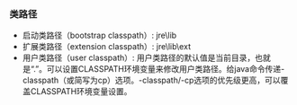 ### 类路径
- 启动类路径（bootstrap classpath）: jre\lib
- 扩展类路径（extension classpath）: jre\lib\ext
- 用户类路径（user classpath）: 用户类路径的默认值是当前目录，也就是“.”。可以设置CLASSPATH环境变量来修改用户类路径。给java命令传递-classpath（或简写为cp）选项。-classpath/-cp选项的优先级更高，可以覆盖CLASSPATH环境变量设置。

### 